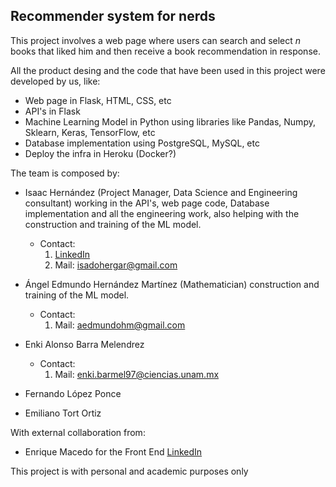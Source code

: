  ## Recommender system for nerds
 This project involves a web page where users can search and select *n* books that liked him and then receive
 a book recommendation in response.

All the product desing and the code that have been used in this project were developed by us, like:
* Web page in Flask, HTML, CSS, etc
* API's in Flask
* Machine Learning Model in Python using libraries like Pandas, Numpy, Sklearn, Keras, TensorFlow, etc
* Database implementation using PostgreSQL, MySQL, etc
* Deploy the infra in Heroku (Docker?)

The team is composed by:
* Isaac Hernández (Project Manager, Data Science and Engineering consultant) working in the API's, web page code, Database
implementation and all the engineering work, also helping with the construction and training of the ML model.  
  * Contact:
    1. [LinkedIn](https://www.linkedin.com/in/isaac-hernandez-garcia-9905/)
    2. Mail: isadohergar@gmail.com

* Ángel Edmundo Hernández Martínez (Mathematician) construction and training of the ML model.  
  * Contact:
    1. Mail: aedmundohm@gmail.com

* Enki Alonso Barra Melendrez
  * Contact:
    1. Mail: enki.barmel97@ciencias.unam.mx
    
* Fernando López Ponce
* Emiliano Tort Ortiz


With external collaboration from:
* Enrique Macedo for the Front End [LinkedIn](https://www.linkedin.com/in/enrique-rodr%C3%ADguez-macedo-67111654/)

This project is with personal and academic purposes only
